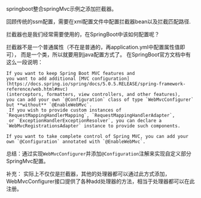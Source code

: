 springboot整合springMvc示例之添加拦截器。

回顾传统的ssm配置，需要在xml配置文件中配置拦截器bean以及拦截匹配路径.

拦截器也是我们经常需要使用的，在SpringBoot中该如何配置呢？

拦截器不是一个普通属性（不在是普通的，再application.yml中配置属性值即可），
而是一个类，所以就要用到java配置方式了。
在SpringBoot官方文档中有这么一段说明：

    If you want to keep Spring Boot MVC features and 
    you want to add additional [MVC configuration]
    (https://docs.spring.io/spring/docs/5.0.5.RELEASE/spring-framework-reference/web.html#mvc)
    (interceptors, formatters, view controllers, and other features), 
    you can add your own `@Configuration` class of type `WebMvcConfigurer` but **without** `@EnableWebMvc`.
     If you wish to provide custom instances of `RequestMappingHandlerMapping`, `RequestMappingHandlerAdapter`,
     or `ExceptionHandlerExceptionResolver`, you can declare a `WebMvcRegistrationsAdapter` instance to provide such components.
    
    If you want to take complete control of Spring MVC, you can add your own `@Configuration` annotated with `@EnableWebMvc`.
    
总结：通过实现`WebMvcConfigurer`并添加`@Configuration`注解来实现自定义部分SpringMvc配置。
   

补充： 实际上不仅仅是拦截器，其他的处理器都可以通过此方式添加，
WebMvcConfigurer接口提供了各种add处理器的方法，相当于处理器都可以在此注册。